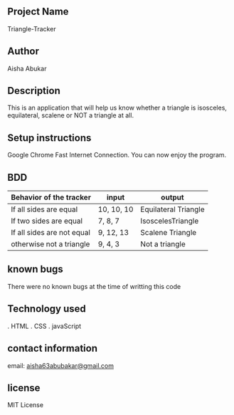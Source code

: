 ## Project Name
Triangle-Tracker
## Author
Aisha Abukar
## Description
This is an application that will help us know whether a triangle is isosceles, equilateral, scalene or NOT a triangle at all.

## Setup instructions
Google Chrome
Fast Internet Connection.
You can now enjoy the program.

## BDD
| Behavior of the tracker                     |  input                  | output              |      
|---------------------------------------------|-------------------------|---------------------| 
| If all sides are equal                      | 10, 10, 10              |Equilateral Triangle |
| If two sides are equal                      | 7, 8, 7                 | IsoscelesTriangle   |
| If all sides are not equal                  | 9, 12, 13               | Scalene Triangle    |
| otherwise not a triangle                    | 9, 4, 3                 | Not a triangle      |  
## known bugs
There were no known bugs at the time of writting this code
## Technology used
. HTML
. CSS
. javaScript

## contact information
email: aisha63abubakar@gmail.com
## license
MIT License
